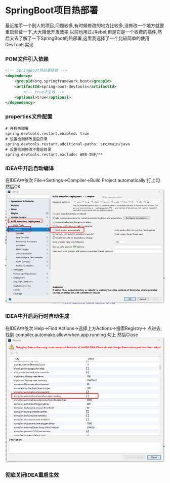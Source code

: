 # SpringBoot项目热部署
最近接手一个别人的项目,问题较多,有时候修改的地方比较多,没修改一个地方就要重启验证一下,大大降低开发效率,以前也用过JRebel,但是它是一个收费的插件,然后又去了解了一下SpringBoot的热部署,这里我选择了一个比较简单的使用DevTools实现

### POM文件引入依赖
```xml
<!-- SpringBoot热部署依赖 -->
<dependency>
	<groupId>org.springframework.boot</groupId>
	<artifactId>spring-boot-devtools</artifactId>
        <!-- true才生效 -->
	<optional>true</optional>
</dependency>
``` 

### properties文件配置 
```properties
# 开启热部署
spring.devtools.restart.enabled: true
# 设置检测修改重启目录
spring.devtools.restart.additional-paths: src/main/java
# 设置检测修改不重启目录
spring.devtools.restart.exclude: WEB-INF/**
``` 

### IDEA中开启自动编译
在IDEA中依次 File->Settings->Compiler->Build Project automatically 打上勾 然后OK
![](资料/开启IDEA自动编译.png)

### IDEA中开启运行时自动生成
在IDEA中依次 Help->Find Actions->选择上方Actions->搜索Registry-> 点进去,找到 compiler.automake.allow.when.app.running 勾上 然后Close
![](资料/允许运行时生成.png)


### 彻底关闭IDEA重启生效
